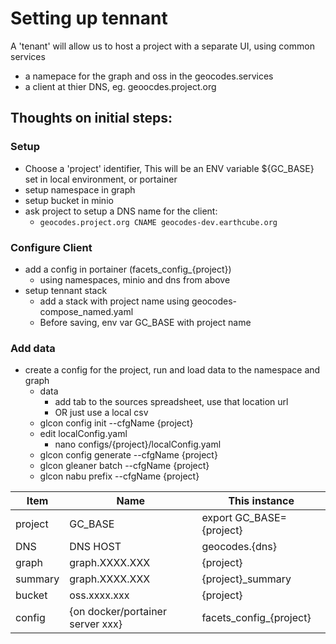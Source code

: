 # Setting up tennant
A 'tenant' will allow us to host a project with a separate UI, using common services

* a namepace for the graph and oss in the geocodes.services
* a client at thier DNS, eg. geoocdes.project.org

## Thoughts on initial steps:
### Setup

* Choose a 'project' identifier, This will be an ENV variable ${GC_BASE} set in local environment, or portainer
* setup namespace in graph
* setup bucket in minio
* ask project to setup a DNS name for the client:
   * `geocodes.project.org CNAME geocodes-dev.earthcube.org`


### Configure Client

* add a config in portainer (facets_config_{project})
    * using namespaces, minio and dns from above
* setup tennant stack
    * add a stack with project name  using  geocodes-compose_named.yaml
    * Before saving,  env var GC_BASE with project name


### Add data

* create a config for the project, run and load data to the namespace and graph
  * data
      * add tab to the sources spreadsheet, use that location url
      * OR just use a local csv  
  * glcon config init --cfgName {project}
  *  edit localConfig.yaml
      * nano configs/{project}/localConfig.yaml
  * glcon config generate --cfgName {project}
  * glcon gleaner batch --cfgName {project}
  * glcon nabu prefix --cfgName {project}


| Item    | Name                             | This instance            |
|---------|----------------------------------|--------------------------|
| project | GC_BASE                          | export GC_BASE={project} |
| DNS     | DNS HOST                         | geocodes.{dns}           |
| graph   | graph.XXXX.XXX                   | {project}                |
| summary | graph.XXXX.XXX                   | {project}_summary        |
| bucket  | oss.xxxx.xxx                     | {project}                |
| config  | {on docker/portainer server xxx} | facets_config_{project}  | 
